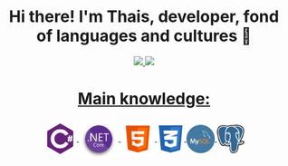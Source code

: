 <div align="center">
  <h1> Hi there! I'm Thais, developer, fond of languages and cultures 👋 </h1>
</div>
<div align="center">
  <a href="https://github.com/ThaisAbreuCarvalho">
  <img height="160em" src="https://awesome-github-stats.azurewebsites.net/user-stats/ThaisAbreuCarvalho?cardType=github&theme=great-gatsby"/>
  <img height="160em" src="https://github-readme-stats.vercel.app/api/top-langs/?username=ThaisAbreuCarvalho&layout=compact&langs_count=7&theme=great-gatsby"/>
</div>
<div style="display: inline_block" align="center">
  <h1> Main knowledge: </h1>
  <img align="center" alt="Thais-Csharp" height="55em" src="https://github.com/ThaisAbreuCarvalho/ThaisAbreuCarvalho/blob/main/icons/c-sharp.png">
  <img align="center" alt="Thais-dotnet" height="70em" src="https://github.com/ThaisAbreuCarvalho/ThaisAbreuCarvalho/blob/main/icons/dotnet.png">
  <img align="center" alt="Thais-html" height="60em" src="https://github.com/ThaisAbreuCarvalho/ThaisAbreuCarvalho/blob/main/icons/html.png">
  <img align="center" alt="Thais-css" height="48em" src="https://github.com/ThaisAbreuCarvalho/ThaisAbreuCarvalho/blob/main/icons/css.png">
  <img align="center" alt="Thais-mysql" height=50em" src="https://github.com/ThaisAbreuCarvalho/ThaisAbreuCarvalho/blob/main/icons/mysql.png">
  <img align="center" alt="Thais-postgree" height=50em" src="https://github.com/ThaisAbreuCarvalho/ThaisAbreuCarvalho/blob/main/icons/postgree.png">
</div>
